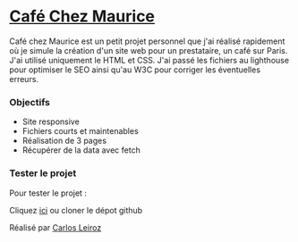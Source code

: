 # [Café Chez Maurice](https://karlito14.github.io/cafeChezMaurice/)

Café chez Maurice est un petit projet personnel que j'ai réalisé rapidement où je simule la création d'un site web pour un prestataire, un café sur Paris. J'ai utilisé uniquement le HTML et CSS.
J'ai passé les fichiers au lighthouse pour optimiser le SEO ainsi qu'au W3C pour corriger les éventuelles erreurs.

### Objectifs

- Site responsive
- Fichiers courts et maintenables
- Réalisation de 3 pages
- Récupérer de la data avec fetch

### Tester le projet

Pour tester le projet :

Cliquez [ici](https://karlito14.github.io/cafeChezMaurice/) ou cloner le dépot github

Réalisé par [Carlos Leiroz](https://www.linkedin.com/in/carlos-leiroz/)